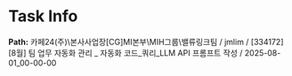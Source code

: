 # Task Info

**Path:** 카페24(주)\본사사업장\[CG]MI본부\MIH그룹\밸류링크팀 / jmlim / [334172] [8월] 팀 업무 자동화 관리 _ 자동화 코드_쿼리_LLM API 프롬프트 작성 / 2025-08-01_00-00-00

